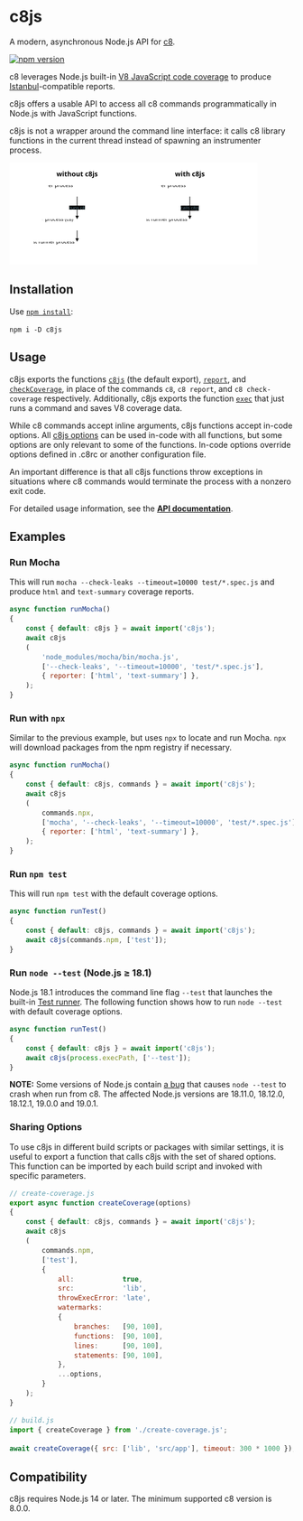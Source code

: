 # c8js

A modern, asynchronous Node.js API for [c8](https://github.com/bcoe/c8).

[![npm version][npm badge]][npm url]

c8 leverages Node.js built-in [V8 JavaScript code coverage](https://v8.dev/blog/javascript-code-coverage) to produce [Istanbul](https://istanbul.js.org/)-compatible reports.

c8js offers a usable API to access all c8 commands programmatically in Node.js with JavaScript functions.

c8js is not a wrapper around the command line interface: it calls c8 library functions in the current thread instead of spawning an instrumenter process.

![Comparison without/with c8js](comparison.svg)

## Installation

Use [`npm install`](https://docs.npmjs.com/cli/install):

`npm i -D c8js`

## Usage

c8js exports the functions [`c8js`](https://origin-1.github.io/c8js/modules.html#default) (the default export), [`report`](https://origin-1.github.io/c8js/modules.html#report), and [`checkCoverage`](https://origin-1.github.io/c8js/modules.html#checkcoverage), in place of the commands `c8`, `c8 report`, and `c8 check-coverage` respectively.
Additionally, c8js exports the function [`exec`](https://origin-1.github.io/c8js/modules.html#exec) that just runs a command and saves V8 coverage data.

While c8 commands accept inline arguments, c8js functions accept in-code options.
All [c8js options](https://origin-1.github.io/c8js/interfaces/default.Options.html) can be used in-code with all functions, but some options are only relevant to some of the functions.
In-code options override options defined in .c8rc or another configuration file.

An important difference is that all c8js functions throw exceptions in situations where c8 commands would terminate the process with a nonzero exit code.

For detailed usage information, see the [**API documentation**](https://origin-1.github.io/c8js/modules).

## Examples

### Run Mocha

This will run `mocha --check-leaks --timeout=10000 test/*.spec.js` and produce `html` and `text-summary` coverage reports.

```js
async function runMocha()
{
    const { default: c8js } = await import('c8js');
    await c8js
    (
        'node_modules/mocha/bin/mocha.js',
        ['--check-leaks', '--timeout=10000', 'test/*.spec.js'],
        { reporter: ['html', 'text-summary'] },
    );
}
```

### Run with `npx`

Similar to the previous example, but uses `npx` to locate and run Mocha.
`npx` will download packages from the npm registry if necessary.

```js
async function runMocha()
{
    const { default: c8js, commands } = await import('c8js');
    await c8js
    (
        commands.npx,
        ['mocha', '--check-leaks', '--timeout=10000', 'test/*.spec.js'],
        { reporter: ['html', 'text-summary'] },
    );
}
```

### Run `npm test`

This will run `npm test` with the default coverage options.

```js
async function runTest()
{
    const { default: c8js, commands } = await import('c8js');
    await c8js(commands.npm, ['test']);
}
```

### Run `node --test` (Node.js ≥ 18.1)

Node.js 18.1 introduces the command line flag `--test` that launches the built-in [Test runner](https://nodejs.org/dist/latest/docs/api/test.html).
The following function shows how to run `node --test` with default coverage options.

```js
async function runTest()
{
    const { default: c8js } = await import('c8js');
    await c8js(process.execPath, ['--test']);
}
```

**NOTE:** Some versions of Node.js contain [a bug](https://github.com/nodejs/node/issues/45013) that causes `node --test` to crash when run from c8.
The affected Node.js versions are 18.11.0, 18.12.0, 18.12.1, 19.0.0 and 19.0.1.

### Sharing Options

To use c8js in different build scripts or packages with similar settings, it is useful to export a function that calls c8js with the set of shared options.
This function can be imported by each build script and invoked with specific parameters.

```js
// create-coverage.js
export async function createCoverage(options)
{
    const { default: c8js, commands } = await import('c8js');
    await c8js
    (
        commands.npm,
        ['test'],
        {
            all:            true,
            src:            'lib',
            throwExecError: 'late',
            watermarks:
            {
                branches:   [90, 100],
                functions:  [90, 100],
                lines:      [90, 100],
                statements: [90, 100],
            },
            ...options,
        }
    );
}
```

```js
// build.js
import { createCoverage } from './create-coverage.js';

await createCoverage({ src: ['lib', 'src/app'], timeout: 300 * 1000 });
```

## Compatibility

c8js requires Node.js 14 or later.
The minimum supported c8 version is 8.0.0.

[npm badge]: https://img.shields.io/npm/v/c8js?logo=npm
[npm url]: https://www.npmjs.com/package/c8js
